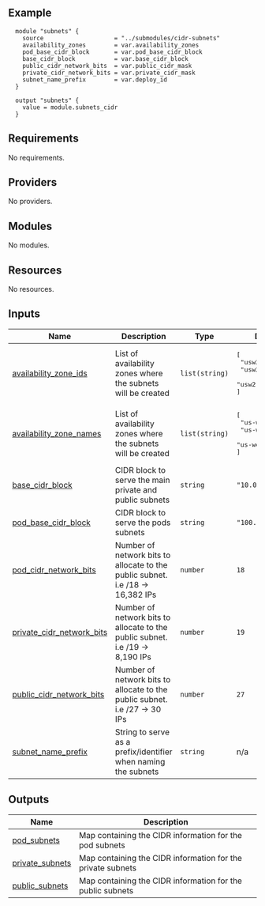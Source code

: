 ## Example
```hcl
  module "subnets" {
    source                    = "../submodules/cidr-subnets"
    availability_zones        = var.availability_zones
    pod_base_cidr_block       = var.pod_base_cidr_block
    base_cidr_block           = var.base_cidr_block
    public_cidr_network_bits  = var.public_cidr_mask
    private_cidr_network_bits = var.private_cidr_mask
    subnet_name_prefix        = var.deploy_id
  }

  output "subnets" {
    value = module.subnets_cidr
  }
```
<!-- BEGIN_TF_DOCS -->
## Requirements

No requirements.

## Providers

No providers.

## Modules

No modules.

## Resources

No resources.

## Inputs

| Name | Description | Type | Default | Required |
|------|-------------|------|---------|:--------:|
| <a name="input_availability_zone_ids"></a> [availability\_zone\_ids](#input\_availability\_zone\_ids) | List of availability zones where the subnets will be created | `list(string)` | <pre>[<br>  "usw2-az1",<br>  "usw2-az2",<br>  "usw2-az3"<br>]</pre> | no |
| <a name="input_availability_zone_names"></a> [availability\_zone\_names](#input\_availability\_zone\_names) | List of availability zones where the subnets will be created | `list(string)` | <pre>[<br>  "us-west-2a",<br>  "us-west-2b",<br>  "us-west-2c"<br>]</pre> | no |
| <a name="input_base_cidr_block"></a> [base\_cidr\_block](#input\_base\_cidr\_block) | CIDR block to serve the main private and public subnets | `string` | `"10.0.0.0/16"` | no |
| <a name="input_pod_base_cidr_block"></a> [pod\_base\_cidr\_block](#input\_pod\_base\_cidr\_block) | CIDR block to serve the pods subnets | `string` | `"100.164.0.0/16"` | no |
| <a name="input_pod_cidr_network_bits"></a> [pod\_cidr\_network\_bits](#input\_pod\_cidr\_network\_bits) | Number of network bits to allocate to the public subnet. i.e /18 -> 16,382 IPs | `number` | `18` | no |
| <a name="input_private_cidr_network_bits"></a> [private\_cidr\_network\_bits](#input\_private\_cidr\_network\_bits) | Number of network bits to allocate to the public subnet. i.e /19 -> 8,190 IPs | `number` | `19` | no |
| <a name="input_public_cidr_network_bits"></a> [public\_cidr\_network\_bits](#input\_public\_cidr\_network\_bits) | Number of network bits to allocate to the public subnet. i.e /27 -> 30 IPs | `number` | `27` | no |
| <a name="input_subnet_name_prefix"></a> [subnet\_name\_prefix](#input\_subnet\_name\_prefix) | String to serve as a prefix/identifier when naming the subnets | `string` | n/a | yes |

## Outputs

| Name | Description |
|------|-------------|
| <a name="output_pod_subnets"></a> [pod\_subnets](#output\_pod\_subnets) | Map containing the CIDR information for the pod subnets |
| <a name="output_private_subnets"></a> [private\_subnets](#output\_private\_subnets) | Map containing the CIDR information for the private subnets |
| <a name="output_public_subnets"></a> [public\_subnets](#output\_public\_subnets) | Map containing the CIDR information for the public subnets |
<!-- END_TF_DOCS -->
